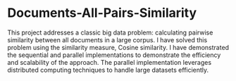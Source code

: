 # Documents-All-Pairs-Similarity
This project addresses a classic big data problem: calculating pairwise similarity between all documents in a large corpus. I have solved this problem using the similarity measure, Cosine similarity. I have demonstrated the sequential and parallel implementations to demonstrate the efficiency and scalability of the approach. The parallel implementation leverages distributed computing techniques to handle large datasets efficiently.
